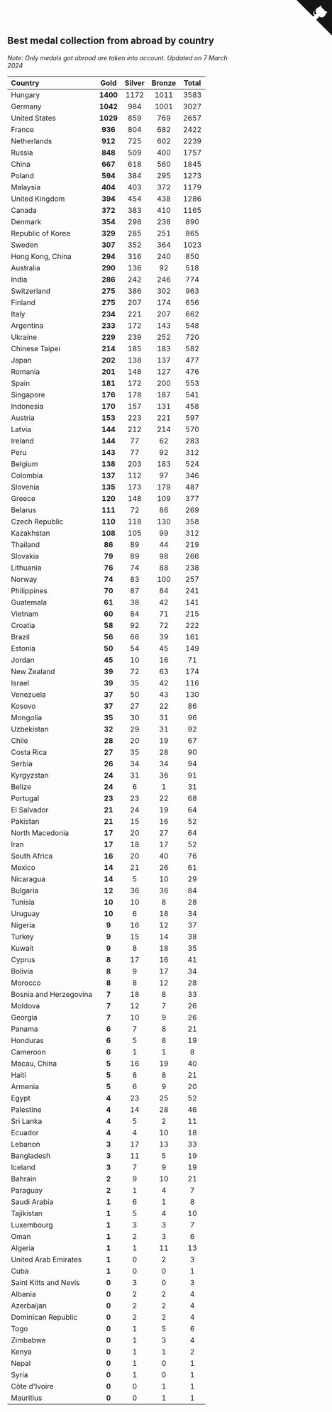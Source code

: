 ## Best medal collection from abroad by country

*Note: Only medals got abroad are taken into account.*
*Updated on  7 March 2024*

| Country | Gold | Silver | Bronze | Total |
| :--- | :--: | :--: | :--: | :--: |
| Hungary | **1400** | 1172 | 1011 | 3583 |
| Germany | **1042** | 984 | 1001 | 3027 |
| United States | **1029** | 859 | 769 | 2657 |
| France | **936** | 804 | 682 | 2422 |
| Netherlands | **912** | 725 | 602 | 2239 |
| Russia | **848** | 509 | 400 | 1757 |
| China | **667** | 618 | 560 | 1845 |
| Poland | **594** | 384 | 295 | 1273 |
| Malaysia | **404** | 403 | 372 | 1179 |
| United Kingdom | **394** | 454 | 438 | 1286 |
| Canada | **372** | 383 | 410 | 1165 |
| Denmark | **354** | 298 | 238 | 890 |
| Republic of Korea | **329** | 285 | 251 | 865 |
| Sweden | **307** | 352 | 364 | 1023 |
| Hong Kong, China | **294** | 316 | 240 | 850 |
| Australia | **290** | 136 | 92 | 518 |
| India | **286** | 242 | 246 | 774 |
| Switzerland | **275** | 386 | 302 | 963 |
| Finland | **275** | 207 | 174 | 656 |
| Italy | **234** | 221 | 207 | 662 |
| Argentina | **233** | 172 | 143 | 548 |
| Ukraine | **229** | 239 | 252 | 720 |
| Chinese Taipei | **214** | 185 | 183 | 582 |
| Japan | **202** | 138 | 137 | 477 |
| Romania | **201** | 148 | 127 | 476 |
| Spain | **181** | 172 | 200 | 553 |
| Singapore | **176** | 178 | 187 | 541 |
| Indonesia | **170** | 157 | 131 | 458 |
| Austria | **153** | 223 | 221 | 597 |
| Latvia | **144** | 212 | 214 | 570 |
| Ireland | **144** | 77 | 62 | 283 |
| Peru | **143** | 77 | 92 | 312 |
| Belgium | **138** | 203 | 183 | 524 |
| Colombia | **137** | 112 | 97 | 346 |
| Slovenia | **135** | 173 | 179 | 487 |
| Greece | **120** | 148 | 109 | 377 |
| Belarus | **111** | 72 | 86 | 269 |
| Czech Republic | **110** | 118 | 130 | 358 |
| Kazakhstan | **108** | 105 | 99 | 312 |
| Thailand | **86** | 89 | 44 | 219 |
| Slovakia | **79** | 89 | 98 | 266 |
| Lithuania | **76** | 74 | 88 | 238 |
| Norway | **74** | 83 | 100 | 257 |
| Philippines | **70** | 87 | 84 | 241 |
| Guatemala | **61** | 38 | 42 | 141 |
| Vietnam | **60** | 84 | 71 | 215 |
| Croatia | **58** | 92 | 72 | 222 |
| Brazil | **56** | 66 | 39 | 161 |
| Estonia | **50** | 54 | 45 | 149 |
| Jordan | **45** | 10 | 16 | 71 |
| New Zealand | **39** | 72 | 63 | 174 |
| Israel | **39** | 35 | 42 | 116 |
| Venezuela | **37** | 50 | 43 | 130 |
| Kosovo | **37** | 27 | 22 | 86 |
| Mongolia | **35** | 30 | 31 | 96 |
| Uzbekistan | **32** | 29 | 31 | 92 |
| Chile | **28** | 20 | 19 | 67 |
| Costa Rica | **27** | 35 | 28 | 90 |
| Serbia | **26** | 34 | 34 | 94 |
| Kyrgyzstan | **24** | 31 | 36 | 91 |
| Belize | **24** | 6 | 1 | 31 |
| Portugal | **23** | 23 | 22 | 68 |
| El Salvador | **21** | 24 | 19 | 64 |
| Pakistan | **21** | 15 | 16 | 52 |
| North Macedonia | **17** | 20 | 27 | 64 |
| Iran | **17** | 18 | 17 | 52 |
| South Africa | **16** | 20 | 40 | 76 |
| Mexico | **14** | 21 | 26 | 61 |
| Nicaragua | **14** | 5 | 10 | 29 |
| Bulgaria | **12** | 36 | 36 | 84 |
| Tunisia | **10** | 10 | 8 | 28 |
| Uruguay | **10** | 6 | 18 | 34 |
| Nigeria | **9** | 16 | 12 | 37 |
| Turkey | **9** | 15 | 14 | 38 |
| Kuwait | **9** | 8 | 18 | 35 |
| Cyprus | **8** | 17 | 16 | 41 |
| Bolivia | **8** | 9 | 17 | 34 |
| Morocco | **8** | 8 | 12 | 28 |
| Bosnia and Herzegovina | **7** | 18 | 8 | 33 |
| Moldova | **7** | 12 | 7 | 26 |
| Georgia | **7** | 10 | 9 | 26 |
| Panama | **6** | 7 | 8 | 21 |
| Honduras | **6** | 5 | 8 | 19 |
| Cameroon | **6** | 1 | 1 | 8 |
| Macau, China | **5** | 16 | 19 | 40 |
| Haiti | **5** | 8 | 8 | 21 |
| Armenia | **5** | 6 | 9 | 20 |
| Egypt | **4** | 23 | 25 | 52 |
| Palestine | **4** | 14 | 28 | 46 |
| Sri Lanka | **4** | 5 | 2 | 11 |
| Ecuador | **4** | 4 | 10 | 18 |
| Lebanon | **3** | 17 | 13 | 33 |
| Bangladesh | **3** | 11 | 5 | 19 |
| Iceland | **3** | 7 | 9 | 19 |
| Bahrain | **2** | 9 | 10 | 21 |
| Paraguay | **2** | 1 | 4 | 7 |
| Saudi Arabia | **1** | 6 | 1 | 8 |
| Tajikistan | **1** | 5 | 4 | 10 |
| Luxembourg | **1** | 3 | 3 | 7 |
| Oman | **1** | 2 | 3 | 6 |
| Algeria | **1** | 1 | 11 | 13 |
| United Arab Emirates | **1** | 0 | 2 | 3 |
| Cuba | **1** | 0 | 0 | 1 |
| Saint Kitts and Nevis | **0** | 3 | 0 | 3 |
| Albania | **0** | 2 | 2 | 4 |
| Azerbaijan | **0** | 2 | 2 | 4 |
| Dominican Republic | **0** | 2 | 2 | 4 |
| Togo | **0** | 1 | 5 | 6 |
| Zimbabwe | **0** | 1 | 3 | 4 |
| Kenya | **0** | 1 | 1 | 2 |
| Nepal | **0** | 1 | 0 | 1 |
| Syria | **0** | 1 | 0 | 1 |
| Côte d'Ivoire | **0** | 0 | 1 | 1 |
| Mauritius | **0** | 0 | 1 | 1 |


<a href="https://github.com/jonatanklosko/wca_statistics" class="github-corner" aria-label="View source on Github"><svg width="80" height="80" viewBox="0 0 250 250" style="fill:#151513; color:#fff; position: absolute; top: 0; border: 0; right: 0;" aria-hidden="true"><path d="M0,0 L115,115 L130,115 L142,142 L250,250 L250,0 Z"></path><path d="M128.3,109.0 C113.8,99.7 119.0,89.6 119.0,89.6 C122.0,82.7 120.5,78.6 120.5,78.6 C119.2,72.0 123.4,76.3 123.4,76.3 C127.3,80.9 125.5,87.3 125.5,87.3 C122.9,97.6 130.6,101.9 134.4,103.2" fill="currentColor" style="transform-origin: 130px 106px;" class="octo-arm"></path><path d="M115.0,115.0 C114.9,115.1 118.7,116.5 119.8,115.4 L133.7,101.6 C136.9,99.2 139.9,98.4 142.2,98.6 C133.8,88.0 127.5,74.4 143.8,58.0 C148.5,53.4 154.0,51.2 159.7,51.0 C160.3,49.4 163.2,43.6 171.4,40.1 C171.4,40.1 176.1,42.5 178.8,56.2 C183.1,58.6 187.2,61.8 190.9,65.4 C194.5,69.0 197.7,73.2 200.1,77.6 C213.8,80.2 216.3,84.9 216.3,84.9 C212.7,93.1 206.9,96.0 205.4,96.6 C205.1,102.4 203.0,107.8 198.3,112.5 C181.9,128.9 168.3,122.5 157.7,114.1 C157.9,116.9 156.7,120.9 152.7,124.9 L141.0,136.5 C139.8,137.7 141.6,141.9 141.8,141.8 Z" fill="currentColor" class="octo-body"></path></svg></a><style>.github-corner:hover .octo-arm{animation:octocat-wave 560ms ease-in-out}@keyframes octocat-wave{0%,100%{transform:rotate(0)}20%,60%{transform:rotate(-25deg)}40%,80%{transform:rotate(10deg)}}@media (max-width:500px){.github-corner:hover .octo-arm{animation:none}.github-corner .octo-arm{animation:octocat-wave 560ms ease-in-out}}</style>
